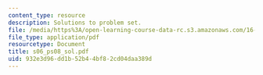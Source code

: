 ```yaml
---
content_type: resource
description: Solutions to problem set.
file: /media/https%3A/open-learning-course-data-rc.s3.amazonaws.com/16-01-unified-engineering-i-ii-iii-iv-fall-2005-spring-2006/932e3d96dd1b52b44bf82cd04daa389d_s06_ps08_sol.pdf
file_type: application/pdf
resourcetype: Document
title: s06_ps08_sol.pdf
uid: 932e3d96-dd1b-52b4-4bf8-2cd04daa389d
---
```

